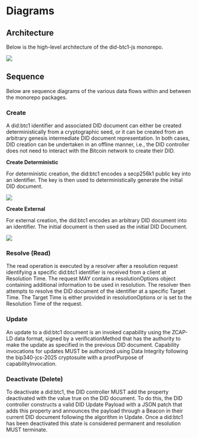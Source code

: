 # Diagrams

## Architecture

Below is the high-level architecture of the did-btc1-js monorepo.

<img src="/did-btc1-js-architecture.svg" />

## Sequence

Below are sequence diagrams of the various data flows within and between the monorepo packages.

### Create

A did:btc1 identifier and associated DID document can either be created deterministically from a cryptographic seed, or it can be created from an arbitrary genesis intermediate DID document representation. In both cases, DID creation can be undertaken in an offline manner, i.e., the DID controller does not need to interact with the Bitcoin network to create their DID.

**Create Deterministic**

For deterministic creation, the did:btc1 encodes a secp256k1 public key into an identifier. The key is then used to deterministically generate the initial DID document.

<img src="/sequence/create-deterministic.svg" />

**Create External**

For external creation, the did:btc1 encodes an arbitrary DID document into an identifier. The initial document is then used as the initial DID Document.

<img src="/sequence/create-external.svg" />

### Resolve (Read)

The read operation is executed by a resolver after a resolution request identifying a specific did:btc1 identifier is received from a client at Resolution Time. The request MAY contain a resolutionOptions object containing additional information to be used in resolution. The resolver then attempts to resolve the DID document of the identifier at a specific Target Time. The Target Time is either provided in resolutionOptions or is set to the Resolution Time of the request.

<!-- <img src="/sequence/resolve.svg" /> -->

### Update

An update to a did:btc1 document is an invoked capability using the ZCAP-LD data format, signed by a verificationMethod that has the authority to make the update as specified in the previous DID document. Capability invocations for updates MUST be authorized using Data Integrity following the bip340-jcs-2025 cryptosuite with a proofPurpose of capabilityInvocation.

<!-- <img src="/sequence/update.svg" /> -->

### Deactivate (Delete)

To deactivate a did:btc1, the DID controller MUST add the property deactivated with the value true on the DID document. To do this, the DID controller constructs a valid DID Update Payload with a JSON patch that adds this property and announces the payload through a Beacon in their current DID document following the algorithm in Update. Once a did:btc1 has been deactivated this state is considered permanent and resolution MUST terminate.

<!-- <img src="/sequence/deactivate.svg" /> -->